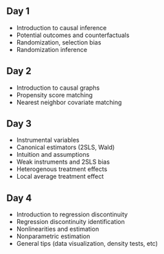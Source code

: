## Day 1

<ul>
<li> Introduction to causal inference </li>
<li> Potential outcomes and counterfactuals </li>
<li> Randomization, selection bias </li>
<li> Randomization inference </li>
</ul>

## Day 2

<ul>
  <li> Introduction to causal graphs </li>
  <li> Propensity score matching </li>
  <li> Nearest neighbor covariate matching</li>
 </ul>
 
## Day 3

<ul>
<li> Instrumental variables </li>
<li> Canonical estimators (2SLS, Wald) </li>
<li> Intuition and assumptions </li>
<li> Weak instruments and 2SLS bias </li>
<li> Heterogenous treatment effects </li>
<li> Local average treatment effect </li>
</ul>

## Day 4

<ul>
<li> Introduction to regression discontinuity </li>
<li> Regression discontinuity identification </li>
<li> Nonlinearities and estimation </li>
<li> Nonparametric estimation </li>
<li> General tips (data visualization, density tests, etc) </li>
  </ul>
